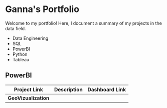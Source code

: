 # Ganna's Portfolio

Welcome to my portfolio! Here, I document a summary of my projects in the data field.

- Data Engineering
- SQL
- PowerBI
- Python
- Tableau

<!--
## Data Engineering
| Project Link                        | Tools         | Description |
|---------------------------------|----------------------------------|---------------------------------|
| **Primary Use**                 | SAP data replication for analytics | Data governance, cleansing, and migration |
| **Focus**                        | Data integration for BI and reporting | Data quality, compliance, and transformation |
| **Best for**                     | SAP ERP to SQL/Snowflake integration | Enterprise-wide data standardization & migration |
| **Use Case**                     | Real-time SAP data extraction      | Data governance and MDM |


## PowerBI
| Project Link                        | Tools         | Description |
|---------------------------------|----------------------------------|---------------------------------|
| **Primary Use**                 | SAP data replication for analytics | Data governance, cleansing, and migration |
| **Focus**                        | Data integration for BI and reporting | Data quality, compliance, and transformation |
| **Best for**                     | SAP ERP to SQL/Snowflake integration | Enterprise-wide data standardization & migration |
| **Use Case**                     | Real-time SAP data extraction      | Data governance and MDM |

## Python
| Project Link                        | Tools         | Description |
|---------------------------------|----------------------------------|---------------------------------|
| **Primary Use**                 | SAP data replication for analytics | Data governance, cleansing, and migration |
| **Focus**                        | Data integration for BI and reporting | Data quality, compliance, and transformation |
| **Best for**                     | SAP ERP to SQL/Snowflake integration | Enterprise-wide data standardization & migration |
| **Use Case**                     | Real-time SAP data extraction      | Data governance and MDM |

# Tableau
| Project Link                        | Tools         | Description |
|---------------------------------|----------------------------------|---------------------------------|
| **Primary Use**                 | SAP data replication for analytics | Data governance, cleansing, and migration |
| **Focus**                        | Data integration for BI and reporting | Data quality, compliance, and transformation |
| **Best for**                     | SAP ERP to SQL/Snowflake integration | Enterprise-wide data standardization & migration |
| **Use Case**                     | Real-time SAP data extraction      | Data governance and MDM | 
-->

## PowerBI
| Project Link                        | Description         | Dashboard Link |
|---------------------------------|----------------------------------|---------------------------------|
| **GeoVizualization**                 | |  |

